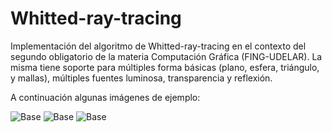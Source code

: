# Whitted-ray-tracing

Implementación del algoritmo de Whitted-ray-tracing en el contexto del segundo obligatorio de la materia Computación Gráfica (FING-UDELAR). 
La misma tiene soporte para múltiples forma básicas (plano, esfera, triángulo, y mallas), múltiples fuentes luminosa, transparencia y reflexión. 

A continuación algunas imágenes de ejemplo: 

![Base](https://github.com/user-attachments/assets/25c8540f-ff64-48a4-8ab6-6ff00f720c53)
![Base](https://github.com/user-attachments/assets/ae1ca68c-4177-4839-945e-fe2a0c542589)
![Base](https://github.com/user-attachments/assets/56f5f143-df90-4cd1-987f-affa94e4b088)
